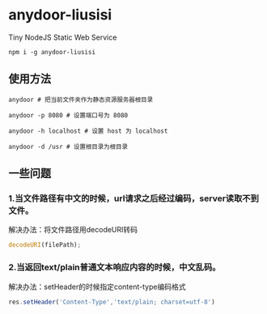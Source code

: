 # anydoor-liusisi
Tiny  NodeJS Static Web Service

```
npm i -g anydoor-liusisi
```

## 使用方法
```
anydoor # 把当前文件夹作为静态资源服务器根目录

anydoor -p 8080 # 设置端口号为 8080

anydoor -h localhost # 设置 host 为 localhost

anydoor -d /usr # 设置根目录为根目录
```

## 一些问题
### 1.当文件路径有中文的时候，url请求之后经过编码，server读取不到文件。
解决办法：将文件路径用decodeURI转码
```js
decodeURI(filePath);
```
### 2.当返回text/plain普通文本响应内容的时候，中文乱码。
解决办法：setHeader的时候指定content-type编码格式

```js
res.setHeader('Content-Type','text/plain; charset=utf-8')
```


